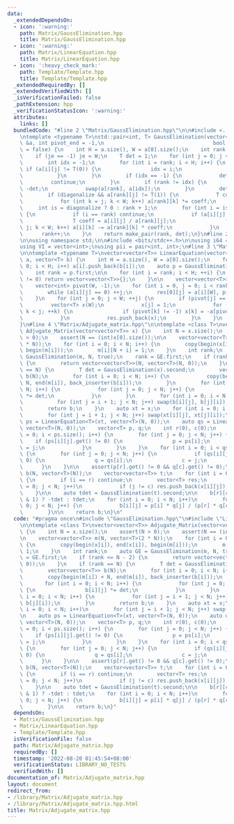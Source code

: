 ```yaml
---
data:
  _extendedDependsOn:
  - icon: ':warning:'
    path: Matrix/GaussElimination.hpp
    title: Matrix/GaussElimination.hpp
  - icon: ':warning:'
    path: Matrix/LinearEquation.hpp
    title: Matrix/LinearEquation.hpp
  - icon: ':heavy_check_mark:'
    path: Template/Template.hpp
    title: Template/Template.hpp
  _extendedRequiredBy: []
  _extendedVerifiedWith: []
  _isVerificationFailed: false
  _pathExtension: hpp
  _verificationStatusIcon: ':warning:'
  attributes:
    links: []
  bundledCode: "#line 2 \"Matrix/GaussElimination.hpp\"\n\n#include <../Template/Template.hpp>\n\
    \ntemplate <typename T>\nstd::pair<int, T> GaussElimination(vector<vector<T>>\
    \ &a, int pivot_end = -1,\n                                   bool diagonalize\
    \ = false) {\n    int H = a.size(), W = a[0].size();\n    int rank = 0, je = pivot_end;\n\
    \    if (je == -1) je = W;\n    T det = 1;\n    for (int j = 0; j < je; j++) {\n\
    \        int idx = -1;\n        for (int i = rank; i < H; i++) {\n           \
    \ if (a[i][j] != T(0)) {\n                idx = i;\n                break;\n \
    \           }\n        }\n        if (idx == -1) {\n            det = 0;\n   \
    \         continue;\n        }\n        if (rank != idx) {\n            det =\
    \ -det;\n            swap(a[rank], a[idx]);\n        }\n        det *= a[rank][j];\n\
    \        if (diagonalize && a[rank][j] != T(1)) {\n            T coeff = a[rank][j].inverse();\n\
    \            for (int k = j; k < W; k++) a[rank][k] *= coeff;\n        }\n   \
    \     int is = diagonalize ? 0 : rank + 1;\n        for (int i = is; i < H; i++)\
    \ {\n            if (i == rank) continue;\n            if (a[i][j] != T(0)) {\n\
    \                T coeff = a[i][j] / a[rank][j];\n                for (int k =\
    \ j; k < W; k++) a[i][k] -= a[rank][k] * coeff;\n            }\n        }\n  \
    \      rank++;\n    }\n    return make_pair(rank, det);\n}\n#line 2 \"Template/Template.hpp\"\
    \n\nusing namespace std;\n\n#include <bits/stdc++.h>\n\nusing i64 = long long;\n\
    using VI = vector<int>;\nusing pii = pair<int, int>;\n#line 3 \"Matrix/LinearEquation.hpp\"\
    \n\ntemplate <typename T>\nvector<vector<T>> LinearEquation(vector<vector<T>>\
    \ a, vector<T> b) {\n    int H = a.size(), W = a[0].size();\n    for (int i =\
    \ 0; i < H; i++) a[i].push_back(b[i]);\n    auto p = GaussElimination(a, W, true);\n\
    \    int rank = p.first;\n\n    for (int i = rank; i < H; ++i) {\n        if (a[i][W]\
    \ != 0) return vector<vector<T>>{};\n    }\n\n    vector<vector<T>> res(1, vector<T>(W));\n\
    \    vector<int> pivot(W, -1);\n    for (int i = 0, j = 0; i < rank; ++i) {\n\
    \        while (a[i][j] == 0) ++j;\n        res[0][j] = a[i][W], pivot[j] = i;\n\
    \    }\n    for (int j = 0; j < W; ++j) {\n        if (pivot[j] == -1) {\n   \
    \         vector<T> x(W);\n            x[j] = 1;\n            for (int k = 0;\
    \ k < j; ++k) {\n                if (pivot[k] != -1) x[k] = -a[pivot[k]][j];\n\
    \            }\n            res.push_back(x);\n        }\n    }\n    return res;\n\
    }\n#line 4 \"Matrix/Adjugate_matrix.hpp\"\n\ntemplate <class T>\nvector<vector<T>>\
    \ Adjugate_Matrix(vector<vector<T>> x) {\n    int N = x.size();\n    assert(N\
    \ > 0);\n    assert(N == (int)x[0].size());\n\n    vector<vector<T>> m(N, vector<T>(2\
    \ * N));\n    for (int i = 0; i < N; i++) {\n        copy(begin(x[i]), end(x[i]),\
    \ begin(m[i]));\n        m[i][N + i] = 1;\n    }\n    int rank;\n    auto GE =\
    \ GaussElimination(m, N, true);\n    rank = GE.first;\n    if (rank <= N - 2)\
    \ {\n        return vector<vector<T>>(N, vector<T>(N, 0));\n    }\n    if (rank\
    \ == N) {\n        T det = GaussElimination(x).second;\n        vector<vector<T>>\
    \ b(N);\n        for (int i = 0; i < N; i++) {\n            copy(begin(m[i]) +\
    \ N, end(m[i]), back_inserter(b[i]));\n        }\n        for (int i = 0; i <\
    \ N; i++) {\n            for (int j = 0; j < N; j++) {\n                b[i][j]\
    \ *= det;\n            }\n        }\n        for (int i = 0; i < N; i++) {\n \
    \           for (int j = i + 1; j < N; j++) swap(b[i][j], b[j][i]);\n        }\n\
    \        return b;\n    }\n    auto xt = x;\n    for (int i = 0; i < N; i++)\n\
    \        for (int j = i + 1; j < N; j++) swap(xt[i][j], xt[j][i]);\n\n    auto\
    \ ps = LinearEquation<T>(xt, vector<T>(N, 0));\n    auto qs = LinearEquation<T>(x,\
    \ vector<T>(N, 0));\n    vector<T> p, q;\n    int r(0), c(0);\n    for (int i\
    \ = 0; i < ps.size(); i++) {\n        for (int j = 0; j < N; j++) {\n        \
    \    if (ps[i][j].get() != 0) {\n                p = ps[i];\n                r\
    \ = j;\n            }\n        }\n    }\n    for (int i = 0; i < qs.size(); i++)\
    \ {\n        for (int j = 0; j < N; j++) {\n            if (qs[i][j].get() !=\
    \ 0) {\n                q = qs[i];\n                c = j;\n            }\n  \
    \      }\n    }\n\n    assert(p[r].get() != 0 && q[c].get() != 0);\n\n    vector<vector<T>>\
    \ b(N, vector<T>(N));\n    vector<vector<T>> t;\n    for (int i = 0; i < N; i++)\
    \ {\n        if (i == r) continue;\n        vector<T> res;\n        for (int j\
    \ = 0; j < N; j++)\n            if (j != c) res.push_back(x[i][j]);\n        t.push_back(res);\n\
    \    }\n\n    auto tdet = GaussElimination(t).second;\n\n    b[r][c] = ((r + c)\
    \ & 1) ? -tdet : tdet;\n    for (int i = 0; i < N; i++)\n        for (int j =\
    \ 0; j < N; j++) {\n            b[i][j] = p[i] * q[j] / (p[r] * q[c]) * b[r][c];\n\
    \        }\n\n    return b;\n}\n"
  code: "#pragma once\n#include \"GaussElimination.hpp\"\n#include \"LinearEquation.hpp\"\
    \n\ntemplate <class T>\nvector<vector<T>> Adjugate_Matrix(vector<vector<T>> x)\
    \ {\n    int N = x.size();\n    assert(N > 0);\n    assert(N == (int)x[0].size());\n\
    \n    vector<vector<T>> m(N, vector<T>(2 * N));\n    for (int i = 0; i < N; i++)\
    \ {\n        copy(begin(x[i]), end(x[i]), begin(m[i]));\n        m[i][N + i] =\
    \ 1;\n    }\n    int rank;\n    auto GE = GaussElimination(m, N, true);\n    rank\
    \ = GE.first;\n    if (rank <= N - 2) {\n        return vector<vector<T>>(N, vector<T>(N,\
    \ 0));\n    }\n    if (rank == N) {\n        T det = GaussElimination(x).second;\n\
    \        vector<vector<T>> b(N);\n        for (int i = 0; i < N; i++) {\n    \
    \        copy(begin(m[i]) + N, end(m[i]), back_inserter(b[i]));\n        }\n \
    \       for (int i = 0; i < N; i++) {\n            for (int j = 0; j < N; j++)\
    \ {\n                b[i][j] *= det;\n            }\n        }\n        for (int\
    \ i = 0; i < N; i++) {\n            for (int j = i + 1; j < N; j++) swap(b[i][j],\
    \ b[j][i]);\n        }\n        return b;\n    }\n    auto xt = x;\n    for (int\
    \ i = 0; i < N; i++)\n        for (int j = i + 1; j < N; j++) swap(xt[i][j], xt[j][i]);\n\
    \n    auto ps = LinearEquation<T>(xt, vector<T>(N, 0));\n    auto qs = LinearEquation<T>(x,\
    \ vector<T>(N, 0));\n    vector<T> p, q;\n    int r(0), c(0);\n    for (int i\
    \ = 0; i < ps.size(); i++) {\n        for (int j = 0; j < N; j++) {\n        \
    \    if (ps[i][j].get() != 0) {\n                p = ps[i];\n                r\
    \ = j;\n            }\n        }\n    }\n    for (int i = 0; i < qs.size(); i++)\
    \ {\n        for (int j = 0; j < N; j++) {\n            if (qs[i][j].get() !=\
    \ 0) {\n                q = qs[i];\n                c = j;\n            }\n  \
    \      }\n    }\n\n    assert(p[r].get() != 0 && q[c].get() != 0);\n\n    vector<vector<T>>\
    \ b(N, vector<T>(N));\n    vector<vector<T>> t;\n    for (int i = 0; i < N; i++)\
    \ {\n        if (i == r) continue;\n        vector<T> res;\n        for (int j\
    \ = 0; j < N; j++)\n            if (j != c) res.push_back(x[i][j]);\n        t.push_back(res);\n\
    \    }\n\n    auto tdet = GaussElimination(t).second;\n\n    b[r][c] = ((r + c)\
    \ & 1) ? -tdet : tdet;\n    for (int i = 0; i < N; i++)\n        for (int j =\
    \ 0; j < N; j++) {\n            b[i][j] = p[i] * q[j] / (p[r] * q[c]) * b[r][c];\n\
    \        }\n\n    return b;\n}"
  dependsOn:
  - Matrix/GaussElimination.hpp
  - Matrix/LinearEquation.hpp
  - Template/Template.hpp
  isVerificationFile: false
  path: Matrix/Adjugate_matrix.hpp
  requiredBy: []
  timestamp: '2022-08-20 01:45:54+08:00'
  verificationStatus: LIBRARY_NO_TESTS
  verifiedWith: []
documentation_of: Matrix/Adjugate_matrix.hpp
layout: document
redirect_from:
- /library/Matrix/Adjugate_matrix.hpp
- /library/Matrix/Adjugate_matrix.hpp.html
title: Matrix/Adjugate_matrix.hpp
---
```

